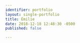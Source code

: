 ```yaml
---
identifier: portfolio
layout: single-portfolio
title: Émilie
date: 2018-12-18 12:48:30 -0500
published: false

---
```

